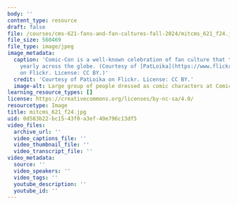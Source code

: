 ```yaml
---
body: ''
content_type: resource
draft: false
file: /courses/cms-621-fans-and-fan-cultures-fall-2024/mitcms_621_f24.jpg
file_size: 560469
file_type: image/jpeg
image_metadata:
  caption: 'Comic-Con is a well-known celebration of fan culture that takes place
    yearly across the globe. (Courtesy of [PatLoika](https://www.flickr.com/photos/patloika/9369144489/)
    on Flickr. License: CC BY.)'
  credit: 'Courtesy of PatLoika on Flickr. License: CC BY.'
  image-alt: Large group of people dressed as comic characters at Comic-Con 2013.
learning_resource_types: []
license: https://creativecommons.org/licenses/by-nc-sa/4.0/
resourcetype: Image
title: mitcms_621_f24.jpg
uid: 0d583b22-bc15-43f0-a3ef-49e796c13df5
video_files:
  archive_url: ''
  video_captions_file: ''
  video_thumbnail_file: ''
  video_transcript_file: ''
video_metadata:
  source: ''
  video_speakers: ''
  video_tags: ''
  youtube_description: ''
  youtube_id: ''
---
```

